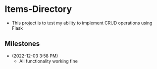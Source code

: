 # Items-Directory
- This project is to test my ability to implement CRUD operations using Flask

## Milestones
- (2022-12-03 3:58 PM)
  - All functionality working fine
